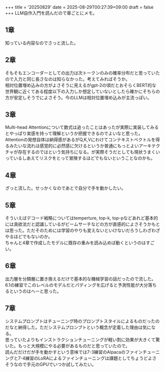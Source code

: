 +++
title = '20250829'
date = 2025-08-29T00:27:39+09:00
draft = false
+++
LLM自作入門を読んだので章ごとにメモ。

## 1章
知っている内容なのでさっと流した。

## 2章
そもそもエンコーダーとしての出力は次トークンのみの確率分布だと思っていたので入力と同じ長さなのは知らなかった。考えてみればそうか。  
相対位置埋め込みの方がよさそうに見えるがgpt-2の頃だとおそらくBERT的な世界観に近くてある程度以下の入力しか想定していないとしたら確かにそちらの方が安定しそうでによさそう。今のLLMは相対位置埋め込みが主流っぽい。

## 3章
Multi-head Attentionについて数式は追ったことはあったが実際に実装してみるとやっぱり実感を持って理解というか把握できるのでよいなと思った。  
Attentionの発想自体は納得感があるがQ,K,Vにわけてコンテキストベクトルを得るみたいな流れは感覚的に必然感に欠けるというか普通にもっとよいアーキテクチャが存在するのではという気持ちになる。が実際そうだとしても現状うまくいっているしあえてリスクをとって冒険するほどでもないということなのかも。

## 4章
ざっと流した。せっかくなのであとで自分で手を動かしたい。

## 5章
そういえばデコード戦略についてはtemperture, top-k, top-pなどあれど基本的には貪欲法だと認識しているがビームサーチなどの方が直感的によさそうかもとは思った。ただそのためには学習のやりも変えないといけないだろうしわざわざやるほどでもないのか。  
ちゃんと4章で作成したモデルに既存の重みを読み込めば動くというのはすごい。

## 6章
出力層を分類層に置き換えるだけで基本的な機械学習の話だったので流した。6.1の練習でこのレベルのモデルだとパディングを広げると予測性能が大分落ちるというのはへーと思った。

## 7章
システムプロンプトはチューニング時のプロンプトスタイルによるものだったのだなと納得した。ただシステムプロンプトという概念が定着した理由は気になる。  
思っていたよりもインストラクションチューニングが軽い割に効果が大きくて驚いた。もっと大規模にやる必要があるものだと思っていたので。  
読んだだけだが手を動かすという意味では7-3練習のAlpacaのファインチューニングと7-4練習のLoRAによるファインチューニングは課題としてちょうどよさそうなので手元のGPUでいつか試してみたい。